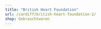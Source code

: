 ```yaml
---
title: "British Heart Foundation"
url: /cardiff/british-heart-foundation-2/
shop: Gebrauchtwaren
---
```

